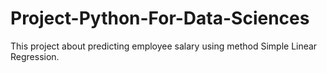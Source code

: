 # Project-Python-For-Data-Sciences
This project about predicting employee salary using method Simple Linear Regression. 
